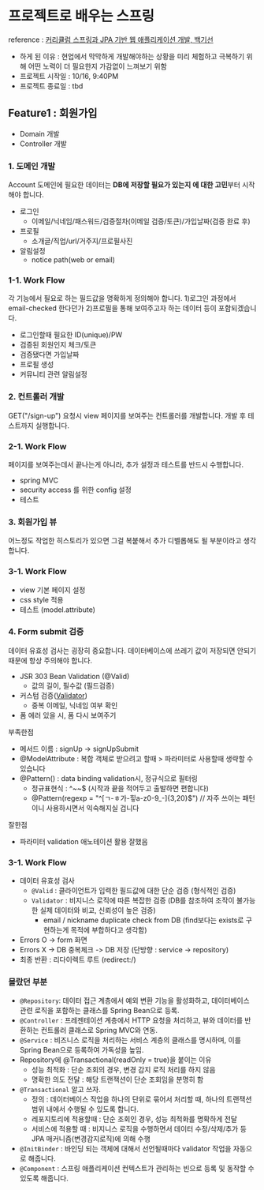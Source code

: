 # 프로젝트로 배우는 스프링
reference : [커리큘럼 스프링과 JPA 기반 웹 애플리케이션 개발, 백기선](https://www.inflearn.com/course/%EC%8A%A4%ED%94%84%EB%A7%81-JPA-%EC%9B%B9%EC%95%B1/dashboard)
* 하게 된 이유 : 현업에서 막막하게 개발해야하는 상황을 미리 체험하고 극복하기 위해 어떤 노력이 더 필요한지 가감없이 느껴보기 위함
* 프로젝트 시작일 : 10/16, 9:40PM 
* 프로젝트 종료일 : tbd

## Feature1 : 회원가입
* Domain 개발
* Controller 개발

### 1. 도메인 개발
Account 도메인에 필요한 데이터는 **DB에 저장할 필요가 있는지 에 대한 고민**부터 시작해야 합니다.
* 로그인
  * 이메일/닉네임/패스워드/검증절차(이메일 검증/토큰)/가입날짜(검증 완료 후)
* 프로필
  * 소개글/직업/url/거주지/프로필사진
* 알림설정
  * notice path(web or email)

### 1-1. Work Flow  
각 기능에서 필요로 하는 필드값을 명확하게 정의해야 합니다. 1)로그인 과정에서 email-checked 한다던가 2)프로필을 통해 보여주고자 하는 데이터 등이 포함되겠습니다.

* 로그인할때 필요한 ID(unique)/PW
* 검증된 회원인지 체크/토큰
* 검증됐다면 가입날짜
* 프로필 생성
* 커뮤니티 관련 알림설정

### 2. 컨트롤러 개발
GET("/sign-up") 요청시 view 페이지를 보여주는 컨트롤러를 개발합니다. 개발 후 테스트까지 실행합니다.

### 2-1. Work Flow
페이지를 보여주는데서 끝나는게 아니라, 추가 설정과 테스트를 반드시 수행합니다.

* spring MVC
* security access 를 위한 config 설정
* 테스트

### 3. 회원가입 뷰
어느정도 작업한 히스토리가 있으면 그걸 복붙해서 추가 디벨롭해도 될 부분이라고 생각합니다.

### 3-1. Work Flow
* view 기본 페이지 설정
* css style 적용
* 테스트 (model.attribute)

### 4. Form submit 검증
데이터 유효성 검사는 굉장히 중요합니다. 데이터베이스에 쓰레기 값이 저장되면 안되기 때문에 항상 주의해야 합니다.

* JSR 303 Bean Validation (@Valid)
  * 값의 길이, 필수값 (필드검증)
* 커스텀 검증([Validator](https://docs.spring.io/spring-framework/reference/core/validation/validator.html))
  * 중복 이메일, 닉네임 여부 확인
* 폼 에러 있을 시, 폼 다시 보여주기

부족한점
* 메서드 이름 : signUp -> signUpSubmit
* @ModelAttribute : 복합 객체로 받으려고 할때 > 파라미터로 사용할때 생략할 수 있습니다
* @Pattern() : data binding validation시, 정규식으로 필터링
  * 정규표현식 : ^~~$ (시작과 끝을 적어두고 출발하면 편합니다)
  * @Pattern(regexp = "^[ㄱ-ㅎ가-힣a-z0-9_-]{3,20}$") // 자주 쓰이는 패턴이니 사용하시면서 익숙해지실 겁니다

잘한점
* 파라미터 validation 애노테이션 활용 잘했음

### 3-1. Work Flow
* 데이터 유효성 검사
  * `@Valid` : 클라이언트가 입력한 필드값에 대한 단순 검증 (형식적인 검증)
  * `Validator` : 비지니스 로직에 따른 복잡한 검증 (DB를 참조하여 조작이 불가능한 실제 데이터와 비교, 신뢰성이 높은 검증)
    * email / nickname duplicate check from DB (find보다는 exists로 구현하는게 목적에 부합하다고 생각함)
* Errors O -> form 화면
* Errors X -> DB 중복체크 -> DB 저장 (단방향 : service -> repository)
* 최종 반환 : 리다이렉트 루트 (redirect:/)

### 몰랐던 부분
* `@Repository`: 데이터 접근 계층에서 예외 변환 기능을 활성화하고, 데이터베이스 관련 로직을 포함하는 클래스를 Spring Bean으로 등록.
* `@Controller` : 프레젠테이션 계층에서 HTTP 요청을 처리하고, 뷰와 데이터를 반환하는 컨트롤러 클래스로 Spring MVC와 연동.
* `@Service` : 비즈니스 로직을 처리하는 서비스 계층의 클래스를 명시하며, 이를 Spring Bean으로 등록하여 가독성을 높임.
* Repository에 @Transactional(readOnly = true)을 붙이는 이유
  * 성능 최적화 : 단순 조회의 경우, 변경 감지 로직 처리를 하지 않음
  * 명확한 의도 전달 : 해당 트랜잭션이 단순 조회임을 분명히 함
* `@Transactional` 알고 쓰자.
  * 정의 : 데이터베이스 작업을 하나의 단위로 묶어서 처리할 때, 하나의 트랜잭션 범위 내에서 수행될 수 있도록 합니다.
  * 레포지토리에 적용할때 : 단순 조회인 경우, 성능 최적화를 명확하게 전달
  * 서비스에 적용할 때 : 비지니스 로직을 수행하면서 데이터 수정/삭제/추가 등 JPA 매커니즘(변경감지로직)에 의해 수행
* `@InitBinder` : 바인딩 되는 객체에 대해서 선언될때마다 validator 작업을 자동으로 해줍니다.
* `@Component` : 스프링 애플리케이션 컨텍스트가 관리하는 빈으로 등록 및 동작할 수 있도록 해줍니다.